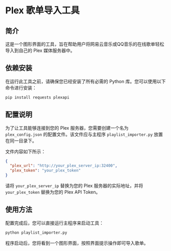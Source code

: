 # Plex 歌单导入工具

## 简介

这是一个图形界面的工具，旨在帮助用户将网易云音乐或QQ音乐的在线歌单轻松导入到自己的 Plex 媒体服务器中。

## 依赖安装

在运行此工具之前，请确保您已经安装了所有必需的 Python 库。您可以使用以下命令进行安装：

```bash
pip install requests plexapi
```

## 配置说明

为了让工具能够连接到您的 Plex 服务器，您需要创建一个名为 `plex_config.json` 的配置文件。该文件应与主程序 `playlist_importer.py` 放置在同一目录下。

文件内容如下所示：

```json
{
  "plex_url": "http://your_plex_server_ip:32400",
  "plex_token": "your_plex_token"
}
```

请将 `your_plex_server_ip` 替换为您的 Plex 服务器的实际地址，并将 `your_plex_token` 替换为您的 Plex API Token。

## 使用方法

配置完成后，您可以直接运行主程序来启动工具：

```bash
python playlist_importer.py
```

程序启动后，您将看到一个图形界面，按照界面提示操作即可导入歌单。